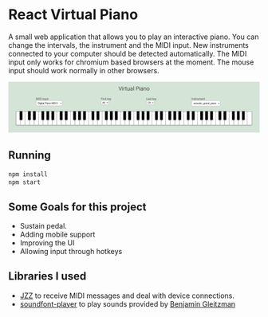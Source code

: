 # React Virtual Piano

A small web application that allows you to play an interactive piano. You can change the intervals, the instrument and the MIDI input. New instruments connected to your computer should be detected automatically. The MIDI input only works for chromium based browsers at the moment. The mouse input should work normally in other browsers.

![webapp screenshot](/virtual-piano.png)

## Running
```
npm install
npm start
```

## Some Goals for this project

* Sustain pedal.
* Adding mobile support
* Improving the UI
* Allowing input through hotkeys

## Libraries I used

* [JZZ](https://github.com/jazz-soft/JZZ) to receive MIDI messages and deal with device connections.
* [soundfont-player](https://github.com/danigb/soundfont-player) to play sounds provided by [Benjamin Gleitzman](https://github.com/gleitz/midi-js-soundfonts)
